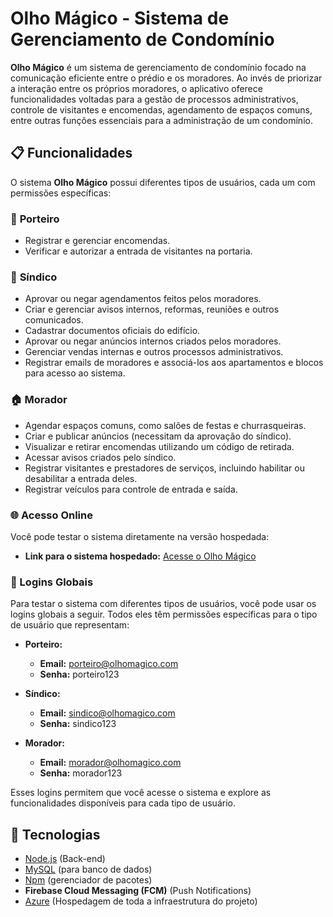 # Olho Mágico - Sistema de Gerenciamento de Condomínio

**Olho Mágico** é um sistema de gerenciamento de condomínio focado na comunicação eficiente entre o prédio e os moradores. Ao invés de priorizar a interação entre os próprios moradores, o aplicativo oferece funcionalidades voltadas para a gestão de processos administrativos, controle de visitantes e encomendas, agendamento de espaços comuns, entre outras funções essenciais para a administração de um condomínio.

## 📋 Funcionalidades

O sistema **Olho Mágico** possui diferentes tipos de usuários, cada um com permissões específicas:

### 🚪 **Porteiro**
- Registrar e gerenciar encomendas.
- Verificar e autorizar a entrada de visitantes na portaria.

### 🏢 **Síndico**
- Aprovar ou negar agendamentos feitos pelos moradores.
- Criar e gerenciar avisos internos, reformas, reuniões e outros comunicados.
- Cadastrar documentos oficiais do edifício.
- Aprovar ou negar anúncios internos criados pelos moradores.
- Gerenciar vendas internas e outros processos administrativos.
- Registrar emails de moradores e associá-los aos apartamentos e blocos para acesso ao sistema.

### 🏠 **Morador**
- Agendar espaços comuns, como salões de festas e churrasqueiras.
- Criar e publicar anúncios (necessitam da aprovação do síndico).
- Visualizar e retirar encomendas utilizando um código de retirada.
- Acessar avisos criados pelo síndico.
- Registrar visitantes e prestadores de serviços, incluindo habilitar ou desabilitar a entrada deles.
- Registrar veículos para controle de entrada e saída.

### 🌐 Acesso Online

Você pode testar o sistema diretamente na versão hospedada:

- **Link para o sistema hospedado:** [Acesse o Olho Mágico](http://link-da-pagina-hospedada.com)

### 👤 Logins Globais

Para testar o sistema com diferentes tipos de usuários, você pode usar os logins globais a seguir. Todos eles têm permissões específicas para o tipo de usuário que representam:

- **Porteiro:**
  - **Email:** porteiro@olhomagico.com
  - **Senha:** porteiro123

- **Síndico:**
  - **Email:** sindico@olhomagico.com
  - **Senha:** sindico123

- **Morador:**
  - **Email:** morador@olhomagico.com
  - **Senha:** morador123

Esses logins permitem que você acesse o sistema e explore as funcionalidades disponíveis para cada tipo de usuário.

## 🚀 Tecnologias

- [Node.js](https://nodejs.org/) (Back-end)
- [MySQL](https://www.mysql.com/) (para banco de dados)
- [Npm](https://www.npmjs.com/) (gerenciador de pacotes)
- **Firebase Cloud Messaging (FCM)** (Push Notifications)
- [Azure](https://azure.microsoft.com/pt-br/get-started/azure-portal/) (Hospedagem de toda a infraestrutura do projeto)
